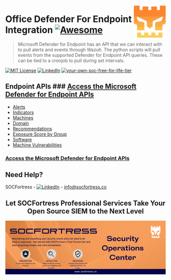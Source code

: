 [<img src="../images/logo_orange.svg" align="right" width="100" height="100" />](https://www.socfortress.co/)

# Office Defender For Endpoint Integration [![Awesome](https://img.shields.io/badge/SOCFortress-Worlds%20First%20Free%20Cloud%20SOC-orange)](https://www.socfortress.co/trial.html)
> Microsoft Defender for Endpoint has an API that we can interact with to pull alerts and events through Wazuh. The python scripts will pull events from the supported Defender for Endpoint API queries. These can be tied to a cronjob to pull during set intervals.

[![MIT License][license-shield]][license-url]
[![LinkedIn][linkedin-shield]][linkedin-url]
[![your-own-soc-free-for-life-tier](https://img.shields.io/badge/Get%20Started-FREE%20FOR%20LIFE%20TIER-orange)](https://www.socfortress.co/trial.html)

## Endpoint APIs ### [Access the Microsoft Defender for Endpoint APIs](https://docs.microsoft.com/en-us/microsoft-365/security/defender-endpoint/apis-intro?view=o365-worldwide)
* [Alerts](https://docs.microsoft.com/en-us/microsoft-365/security/defender-endpoint/get-alerts?view=o365-worldwide)
* [Indicators](https://docs.microsoft.com/en-us/microsoft-365/security/defender-endpoint/get-ti-indicators-collection?view=o365-worldwide)
* [Machines](https://docs.microsoft.com/en-us/microsoft-365/security/defender-endpoint/get-machines?view=o365-worldwide)
* [Domain](https://docs.microsoft.com/en-us/microsoft-365/security/defender-endpoint/get-domain-related-alerts?view=o365-worldwide)
* [Recommendations](https://docs.microsoft.com/en-us/microsoft-365/security/defender-endpoint/get-all-recommendations?view=o365-worldwide)
* [Exposure Score by Group](https://docs.microsoft.com/en-us/microsoft-365/security/defender-endpoint/get-machine-group-exposure-score?view=o365-worldwide)
* [Software](https://docs.microsoft.com/en-us/microsoft-365/security/defender-endpoint/get-software?view=o365-worldwide)
* [Machine Vulnerabilities](https://docs.microsoft.com/en-us/microsoft-365/security/defender-endpoint/get-all-vulnerabilities-by-machines?view=o365-worldwide)

### [Access the Microsoft Defender for Endpoint APIs](https://docs.microsoft.com/en-us/microsoft-365/security/defender-endpoint/apis-intro?view=o365-worldwide)

<!-- CONTACT -->
## Need Help?

SOCFortress - [![LinkedIn][linkedin-shield]][linkedin-url] - info@socfortress.co

<div align="center">
  <h2 align="center">Let SOCFortress Professional Services Take Your Open Source SIEM to the Next Level</h3>
  <a href="https://www.socfortress.co/contact_form.html">
    <img src="../images/Email%20Banner.png" alt="Banner">
  </a>


</div>

<!-- MARKDOWN LINKS & IMAGES -->
<!-- https://www.markdownguide.org/basic-syntax/#reference-style-links -->
[contributors-shield]: https://img.shields.io/github/contributors/socfortress/Wazuh-Rules
[contributors-url]: https://github.com/socfortress/Wazuh-Rules/graphs/contributors
[forks-shield]: https://img.shields.io/github/forks/socfortress/Wazuh-Rules
[forks-url]: https://github.com/socfortress/Wazuh-Rules/network/members
[stars-shield]: https://img.shields.io/github/stars/socfortress/Wazuh-Rules
[stars-url]: https://github.com/socfortress/Wazuh-Rules/stargazers
[issues-shield]: https://img.shields.io/github/issues/othneildrew/Best-README-Template.svg?style=for-the-badge
[issues-url]: https://github.com/othneildrew/Best-README-Template/issues
[license-shield]: https://img.shields.io/badge/Help%20Desk-Help%20Desk-blue
[license-url]: https://servicedesk.socfortress.co/help/2979687893
[linkedin-shield]: https://img.shields.io/badge/Visit%20Us-www.socfortress.co-orange
[linkedin-url]: https://www.socfortress.co/
[fsecure-shield]: https://img.shields.io/badge/F--Secure-Check%20Them%20Out-blue
[fsecure-url]: https://www.f-secure.com/no/business/solutions/elements-endpoint-protection/computer
